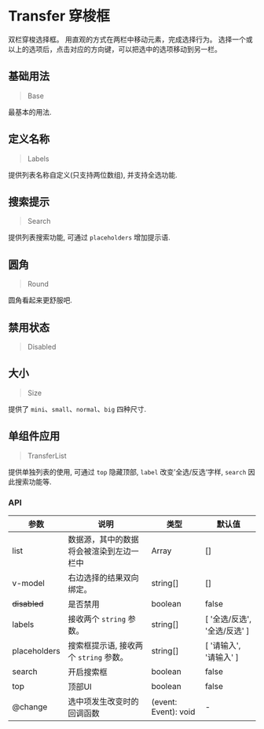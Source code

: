 <!-- @api: OtTransfer.vue/OtTransferAPI.md -->

# Transfer 穿梭框

双栏穿梭选择框。
用直观的方式在两栏中移动元素，完成选择行为。
选择一个或以上的选项后，点击对应的方向键，可以把选中的选项移动到另一栏。

## 基础用法

> Base

最基本的用法.

## 定义名称

> Labels

提供列表名称自定义(只支持两位数组), 并支持全选功能.

## 搜索提示

> Search

提供列表搜索功能, 可通过 `placeholders` 增加提示语.

## 圆角

> Round

圆角看起来更舒服吧.

## 禁用状态

> Disabled



## 大小

> Size

提供了 `mini`、`small`、`normal`、`big` 四种尺寸.

## 单组件应用

> TransferList

提供单独列表的使用, 可通过 `top` 隐藏顶部, `label` 改变’全选/反选‘字样, `search` 因此搜索功能等.


### API

| 参数 | 说明 | 类型 | 默认值 |
| --- | --- | --- | --- |
| list | 数据源，其中的数据将会被渲染到左边一栏中 | Array | [] |
| v-model | 右边选择的结果双向绑定。 | string[] | [] |
| ~~disabled~~ | 是否禁用 | boolean | false |
| labels | 接收两个 `string` 参数。 | string[] | [ '全选/反选', '全选/反选' ] |
| placeholders | 搜索框提示语, 接收两个 `string` 参数。 | string[] | [ '请输入', '请输入' ] |
| search | 开启搜索框 | boolean | false |
| top | 顶部UI | boolean | false |
| @change | 选中项发生改变时的回调函数 | (event: Event): void | - |
